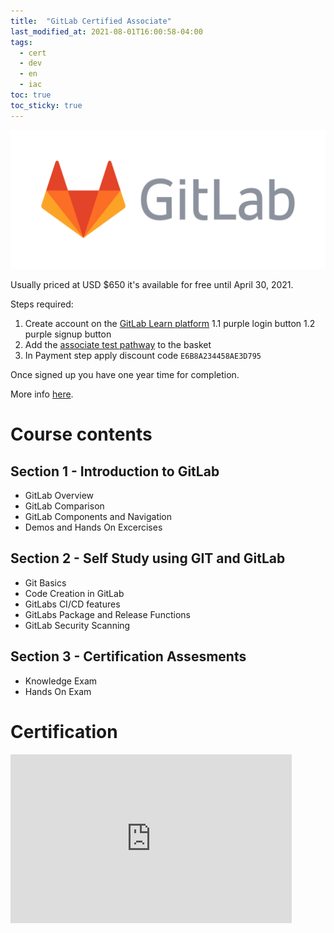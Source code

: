 ```yaml
---
title:  "GitLab Certified Associate"
last_modified_at: 2021-08-01T16:00:58-04:00
tags:
  - cert
  - dev
  - en
  - iac
toc: true
toc_sticky: true
---
```


[![](/assets/images/posts/2021-04-23-gitlab.png)](https://gitlab.com/)

Usually priced at USD $650 it's available for free until April 30, 2021.

Steps required:

 1. Create account on the [GitLab Learn platform](https://gitlab.edcast.com/)
    1.1 purple login button
    1.2 purple signup button
 2. Add the [associate test pathway](https://gitlab.edcast.com/pathways/cy-test-pathway-associate-study-exam/) to the basket
 3. In Payment step apply discount code `E6B8A234458AE3D795`

Once signed up you have one year time for completion.

More info [here](https://about.gitlab.com/blog/2021/04/20/everyone-can-get-certified/).

# Course contents

## Section 1 - Introduction to GitLab

 - GitLab Overview
 - GitLab Comparison
 - GitLab Components and Navigation
 - Demos and Hands On Excercises

## Section 2 - Self Study using GIT and GitLab

 - Git Basics
 - Code Creation in GitLab
 - GitLabs CI/CD features
 - GitLabs Package and Release Functions
 - GitLab Security Scanning

## Section 3 - Certification Assesments

 - Knowledge Exam
 - Hands On Exam

# Certification

<iframe src="https://api.badgr.io/public/assertions/idtr8gJ1S-6f93Xlvs33nQ?embedVersion=1&amp;embedWidth=330&amp;embedHeight=186&amp;identity__email=josecastillolema%40gmail.com" title="Badge: GitLab Certified Associate" style="width: 450px; height: 270px; border: 0px;"></iframe>

<div data-iframe-width="300" data-iframe-height="270" data-share-badge-id="93da7f18-3ac5-43c5-b601-47a8c7873860" data-share-badge-host="https://www.credly.com"></div><script type="text/javascript" async src="//cdn.credly.com/assets/utilities/embed.js"></script>